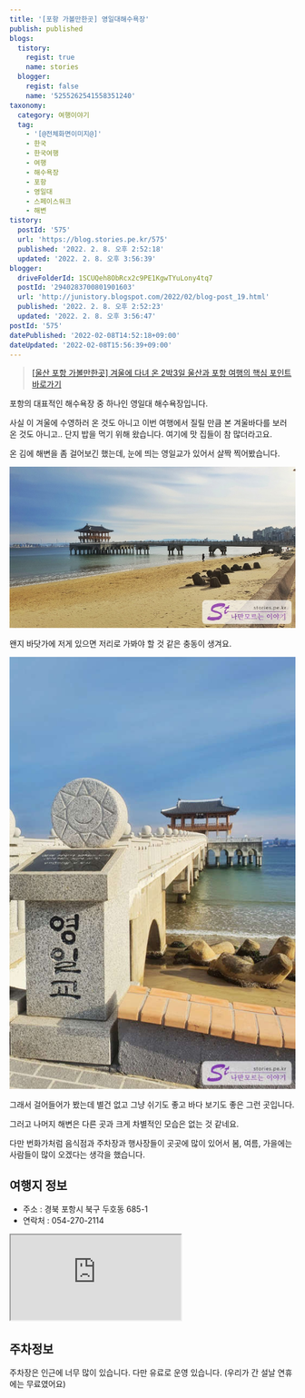 ```yaml
---
title: '[포항 가볼만한곳] 영일대해수욕장'
publish: published
blogs:
  tistory:
    regist: true
    name: stories
  blogger:
    regist: false
    name: '5255262541558351240'
taxonomy:
  category: 여행이야기
  tag:
    - '[@전체화면이미지@]'
    - 한국
    - 한국여행
    - 여행
    - 해수욕장
    - 포항
    - 영일대
    - 스페이스워크
    - 해변
tistory:
  postId: '575'
  url: 'https://blog.stories.pe.kr/575'
  published: '2022. 2. 8. 오후 2:52:18'
  updated: '2022. 2. 8. 오후 3:56:39'
blogger:
  driveFolderId: 1SCUQeh8ObRcx2c9PE1KgwTYuLony4tq7
  postId: '2940283700801901603'
  url: 'http://junistory.blogspot.com/2022/02/blog-post_19.html'
  published: '2022. 2. 8. 오후 2:52:23'
  updated: '2022. 2. 8. 오후 3:56:47'
postId: '575'
datePublished: '2022-02-08T14:52:18+09:00'
dateUpdated: '2022-02-08T15:56:39+09:00'
---
```


> [[울산 포항 가볼만한곳] 겨울에 다녀 온 2박3일 울산과 포항 여행의 핵심 포인트 바로가기](https://blog.stories.pe.kr/565)

포항의 대표적인 해수욕장 중 하나인 영일대 해수욕장입니다.

사실 이 겨울에 수영하러 온 것도 아니고 이번 여행에서 질릴 만큼 본 겨울바다를 보러 온 것도 아니고.. 단지 밥을 먹기 위해 왔습니다. 여기에 맛 집들이 참 많더라고요.

온 김에 해변을 좀 걸어보긴 했는데, 눈에 띄는 영일교가 있어서 살짝 찍어봤습니다.

![](./images/njo2_20220202_154446-01.jpeg)

왠지 바닷가에 저게 있으면 저리로 가봐야 할 것 같은 충동이 생겨요.

![](./images/njo2_20220202_154629-01.jpeg)

그래서 걸어들어가 봤는데 별건 없고 그냥 쉬기도 좋고 바다 보기도 좋은 그런 곳입니다.

그러고 나머지 해변은 다른 곳과 크게 차별적인 모습은 없는 것 같네요.

다만 번화가처럼 음식점과 주차장과 행사장들이 곳곳에 많이 있어서 봄, 여름, 가을에는 사람들이 많이 오겠다는 생각을 했습니다.

## 여행지 정보

- 주소 : 경북 포항시 북구 두호동 685-1
- 연락처 : 054-270-2114

<div class='embed-responsive embed-responsive-16by9'>
<iframe src='https://www.google.com/maps/embed?pb=!1m18!1m12!1m3!1d12902.121244095808!2d129.36941693935242!3d36.056167229044995!2m3!1f0!2f0!3f0!3m2!1i1024!2i768!4f13.1!3m3!1m2!1s0x356703a3f05e4869%3A0x98f8a6822ea8a54c!2z7JiB7J2864yA7ZW07IiY7JqV7J6l!5e0!3m2!1sko!2skr!4v1644299295119!5m2!1sko!2skr' class='embed-responsive-item' allowfullscreen></iframe>
</div>

## 주차정보

주차장은 인근에 너무 많이 있습니다. 다만 유료로 운영 있습니다. (우리가 간 설날 연휴에는 무료였어요)
